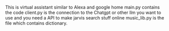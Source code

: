 This is virtual assistant similar to Alexa and google home
main.py contains the code
client.py is the connection to the Chatgpt or other llm you want to use and you need a API to make jarvis search stuff online
music_lib.py is the file which contains dictionary.
